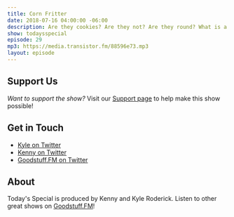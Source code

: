 ```yaml
---
title: Corn Fritter
date: 2018-07-16 04:00:00 -06:00
description: Are they cookies? Are they not? Are they round? What is a corn fritter?
show: todaysspecial
episode: 29
mp3: https://media.transistor.fm/88596e73.mp3
layout: episode
---
```


## Support Us
*Want to support the show?* Visit our [Support page](https://goodstuff.fm/support) to help make this show possible!

## Get in Touch
- [Kyle on Twitter](http://twitter.com/dogburps)
- [Kenny on Twitter](http://twitter.com/kennyroderick_)
- [Goodstuff.FM on Twitter](http://twitter.com/goodstufffm)

## About
Today's Special is produced by Kenny and Kyle Roderick. Listen to other great shows on [Goodstuff.FM](http://goodstuff.fm/shows)!
